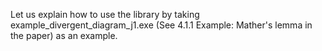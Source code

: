 Let us explain how to use the library by taking example_divergent_diagram_j1.exe (See 4.1.1 Example: Mather's lemma in the paper) as an example.
